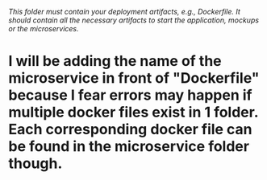 *This folder must contain your deployment artifacts, e.g., Dockerfile. It should contain all the necessary artifacts to start the application, mockups or the microservices.*


# **I will be adding the name of the microservice in front of "Dockerfile" because I fear errors may happen if multiple docker files exist in 1 folder. Each corresponding docker file can be found in the microservice folder though.**
